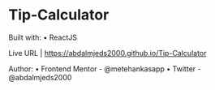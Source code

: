 # Tip-Calculator

Built with: • ReactJS

Live URL | https://abdalmjeds2000.github.io/Tip-Calculator

Author: 
• Frontend Mentor - @metehankasapp
• Twitter - @abdalmjeds2000
